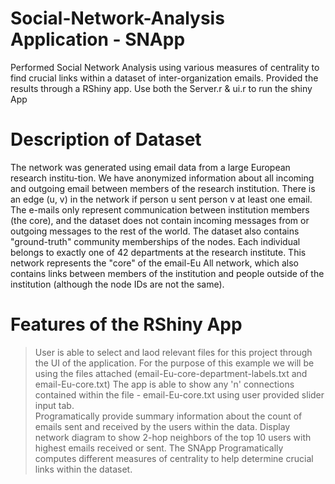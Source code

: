 # Social-Network-Analysis Application - SNApp

Performed Social Network Analysis using various measures of centrality to find crucial links within a dataset of inter-organization emails. Provided the results through a RShiny app.
Use both the Server.r & ui.r to run the shiny App


# Description of Dataset

The network was generated using email data from a large European research institu-tion. We have anonymized information about all incoming and outgoing email between
members of the research institution. There is an edge (u, v) in the network if person u sent person v at least one email. The e-mails only represent communication between institution members (the core), and the dataset does not contain incoming messages from or outgoing messages to the rest of the world. The dataset also contains "ground-truth" community memberships of the nodes. Each individual belongs to exactly one of 42 departments at the research institute. This network represents the "core" of the email-Eu All network, which also contains links between members of the institution and people outside of the institution (although the node IDs are not the same).


# Features of the RShiny App

> User is able to select and laod relevant files for this project through the UI of the application. For the purpose of this example we will be using the files attached (email-Eu-core-department-labels.txt and email-Eu-core.txt)
> The app is able to show any 'n' connections contained within the file - email-Eu-core.txt using user provided slider input tab.  
> Programatically provide summary information about the count of emails sent and received by the users within the data. 
> Display network diagram to show 2-hop neighbors of the top 10 users with highest emails received or sent.
> The SNApp Programatically computes different measures of centrality to help determine crucial links within the dataset.
